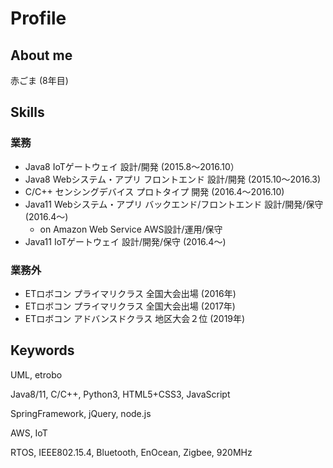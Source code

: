 # Profile

## About me
赤ごま (8年目)

## Skills

### 業務
- Java8 IoTゲートウェイ 設計/開発 (2015.8〜2016.10）
- Java8 Webシステム・アプリ フロントエンド 設計/開発 (2015.10〜2016.3)
- C/C++ センシングデバイス プロトタイプ 開発 (2016.4〜2016.10)
- Java11 Webシステム・アプリ バックエンド/フロントエンド 設計/開発/保守 (2016.4〜)
  - on Amazon Web Service AWS設計/運用/保守
- Java11 IoTゲートウェイ 設計/開発/保守 (2016.4〜)

### 業務外
- ETロボコン プライマリクラス 全国大会出場 (2016年)
- ETロボコン プライマリクラス 全国大会出場 (2017年)
- ETロボコン アドバンスドクラス 地区大会２位 (2019年)

## Keywords
UML, etrobo

Java8/11, C/C++, Python3, HTML5+CSS3, JavaScript

SpringFramework, jQuery, node.js

AWS, IoT

RTOS, IEEE802.15.4, Bluetooth, EnOcean, Zigbee, 920MHz

<!---
akagoma/akagoma is a ✨ special ✨ repository because its `README.md` (this file) appears on your GitHub profile.
You can click the Preview link to take a look at your changes.
--->
